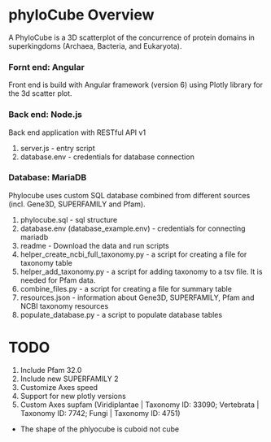 # phyloCube Overview
A PhyloCube is a 3D scatterplot of the concurrence of protein domains in superkingdoms (Archaea, Bacteria, and Eukaryota).

### Fornt end: Angular
Front end is build with Angular framework (version 6) using Plotly library for the 3d scatter plot.

### Back end: Node.js 
Back end application with RESTful API v1
1. server.js - entry script
2. database.env - credentials for database connection

### Database: MariaDB
Phylocube uses custom SQL database combined from different sources (incl. Gene3D, SUPERFAMILY and Pfam).
1. phylocube.sql - sql structure<br>
2. database.env (database_example.env) - credentials for connecting mariadb<br>
3. readme - Download the data and run scripts<br>
4. helper_create_ncbi_full_taxonomy.py - a script for creating a file for taxonomy table<br>
4. helper_add_taxonomy.py - a script for adding taxonomy to a tsv file. It is needed for Pfam data.<br>
5. combine_files.py - a script for creating a file for summary table<br>
6. resources.json - information about Gene3D, SUPERFAMILY, Pfam and NCBI taxonomy resources<br>
7. populate_database.py - a script to populate database tables<br>

# TODO
1. Include Pfam 32.0
2. Include new SUPERFAMILY 2
3. Customize Axes speed
4. Support for new plotly versions
5. Custom Axes supfam (Viridiplantae | Taxonomy ID: 33090; Vertebrata | Taxonomy ID: 7742; Fungi | Taxonomy ID: 4751)
  - The shape of the phlyocube is cuboid not cube   